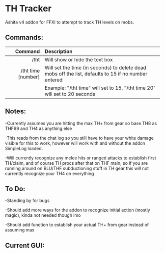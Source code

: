 # TH Tracker

Ashita v4 addon for FFXI to attempt to track TH levels on mobs.

## Commands:

|**Command**|**Description**|
|------------:|:---|
|/tht|Will show or hide the text box|
|/tht time [number]|Will set the time (in seconds) to delete dead mobs off the list, defaults to 15 if no number entered|
||Example: "/tht time" will set to 15, "/tht time 20" will set to 20 seconds|

## Notes:

-Currently assumes you are hitting the max TH+ from gear so base TH8 as THF99 and TH4 as anything else

-This reads from the chat log so you still have to have your white damage visible for this to work, however will work with and without the addon SimpleLog loaded.

-Will currently recognize any melee hits or ranged attacks to establish first TH/claim, and of course TH procs after that on THF main, so if you are running around on BLU/THF subductioning stuff in TH gear this will not currently recognize your TH4 on everything

## To Do:

-Standing by for bugs

-Should add more ways for the addon to recognize initial action (mostly magic), kinda not needed though imo

-Should add function to establish your actual TH+ from gear instead of assuming max

## Current GUI: 

